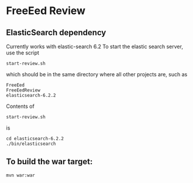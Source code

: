 # FreeEed Review

## ElasticSearch dependency

Currently works with elastic-search 6.2
To start the elastic search server, use the script

    start-review.sh
    
which should be in the same directory where all other projects are, such as

    FreeEed
    FreeEedReview
    elasticsearch-6.2.2

Contents of

    start-review.sh

is

    cd elasticsearch-6.2.2
    ./bin/elasticsearch

## To build the war target:

    mvn war:war
